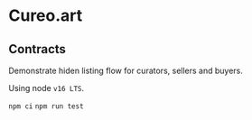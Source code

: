 # Cureo.art

## Contracts

Demonstrate hiden listing flow for curators, sellers and buyers.

Using node `v16 LTS`.

`npm ci`
`npm run test`
